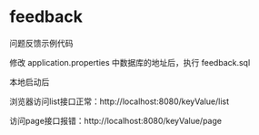 # feedback
问题反馈示例代码

修改 application.properties 中数据库的地址后，执行 feedback.sql

本地启动后

浏览器访问list接口正常：http://localhost:8080/keyValue/list

访问page接口报错：http://localhost:8080/keyValue/page
